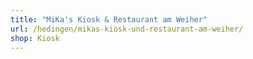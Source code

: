```yaml
---
title: "MiKa's Kiosk & Restaurant am Weiher"
url: /hedingen/mikas-kiosk-und-restaurant-am-weiher/
shop: Kiosk
---
```

